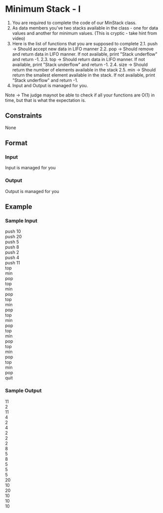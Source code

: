 # Minimum Stack - I

1. You are required to complete the code of our MinStack class. 
2. As data members you've two stacks available in the class - one for data values and another for minimum values. (This is cryptic - take hint from video)
2. Here is the list of functions that you are supposed to complete
2.1. push -> Should accept new data in LIFO manner
2.2. pop -> Should remove and return data in LIFO manner. If not available, print "Stack underflow" and return -1.
2.3. top -> Should return data in LIFO manner. If not available, print "Stack underflow" and return -1.
2.4. size -> Should return the number of elements available in the stack
2.5. min -> Should return the smallest element available in the stack. If not available, print "Stack underflow" and return -1.
3. Input and Output is managed for you.

Note -> The judge maynot be able to check if all your functions are O(1) in time, but that is what the expectation is.

## Constraints
None

## Format
### Input
Input is managed for you

### Output
Output is managed for you

## Example
### Sample Input

push 10     
push 20     
push 5  
push 8  
push 2      
push 4      
push 11     
top     
min     
pop     
top     
min     
pop     
top     
min     
pop     
top     
min     
pop     
top     
min     
pop     
top     
min     
pop     
top     
min     
pop  
quit

### Sample Output
11  
2   
11  
4   
2   
4   
2       
2   
2   
8   
5   
8   
5   
5   
5   
20  
10  
20  
10  
10  
10